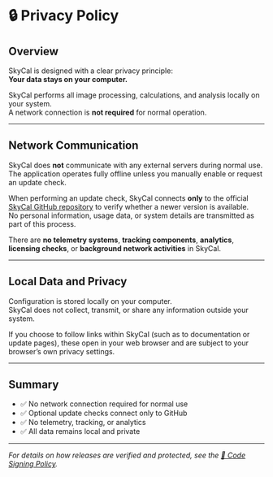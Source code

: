 # 🔒 Privacy Policy

## Overview
SkyCal is designed with a clear privacy principle:  
**Your data stays on your computer.**

SkyCal performs all image processing, calculations, and analysis locally on your system.  
A network connection is **not required** for normal operation.

---

## Network Communication
SkyCal does **not** communicate with any external servers during normal use.  
The application operates fully offline unless you manually enable or request an update check.

When performing an update check, SkyCal connects **only** to the official [SkyCal GitHub repository](https://github.com/insertnamehere1/Bahtinov-Collimator) to verify whether a newer version is available.  
No personal information, usage data, or system details are transmitted as part of this process.

There are **no telemetry systems**, **tracking components**, **analytics**, **licensing checks**, or **background network activities** in SkyCal.

---

## Local Data and Privacy
Configuration is stored locally on your computer.  
SkyCal does not collect, transmit, or share any information outside your system.

If you choose to follow links within SkyCal (such as to documentation or update pages), these open in your web browser and are subject to your browser’s own privacy settings.

---

## Summary
- ✅ No network connection required for normal use  
- ✅ Optional update checks connect only to GitHub  
- ✅ No telemetry, tracking, or analytics  
- ✅ All data remains local and private  

---

*For details on how releases are verified and protected, see the [🔏 Code Signing Policy](./CODE_SIGNING.md).*
